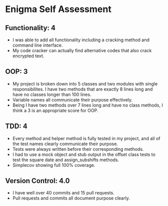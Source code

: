 # Enigma Self Assessment

## Functionality: 4 
  - I was able to add all functionality including a cracking method and command line interface. 
  - My code cracker can actually find alternative codes that also crack encrypted text.
  
## OOP: 3 
  - My project is broken down into 5 classes and two modules with single responsibilites. I have two methods that are exactly 8 lines long and have no classes longer than 100 lines. 
  - Variable names all communicate their purpose effectively.
  - Being I have two methods over 7 lines long and have no class methods, I think a 3 is an appropriate score for OOP.
  
## TDD: 4 
  - Every method and helper method is fully tested in my project, and all of the test names clearly communicate their        purpose.
  - Tests were always written before their corresponding methods.
  - I had to use a mock object and stub output in the offset class tests to test the square date and assign_subshifts methods.
  - Simplecov showing full 100% coverage.
  
## Version Control: 4.0
  - I have well over 40 commits and 15 pull requests. 
  - Pull requests and commits all document purpose clearly.

